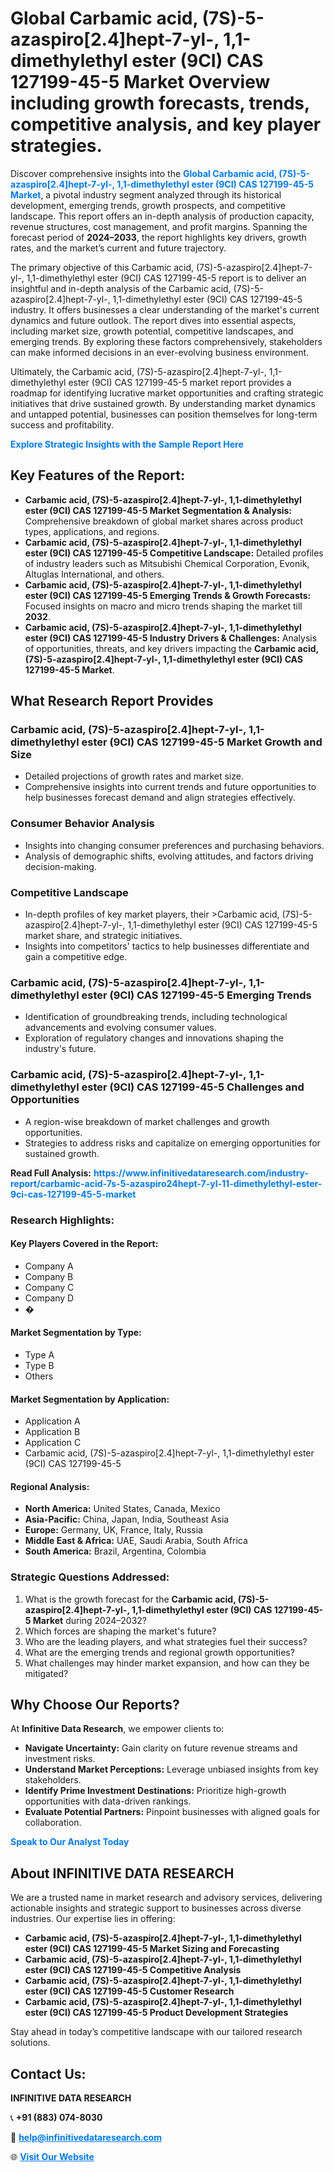 <h1>Global Carbamic acid, (7S)-5-azaspiro[2.4]hept-7-yl-, 1,1-dimethylethyl ester (9CI) CAS 127199-45-5 Market Overview including growth forecasts, trends, competitive analysis, and key player strategies.</h1>
<p>
Discover comprehensive insights into the 
<a href="https://www.infinitivedataresearch.com/industry-report/carbamic-acid-7s-5-azaspiro24hept-7-yl-11-dimethylethyl-ester-9ci-cas-127199-45-5-market" rel="dofollow" style="color: #007BFF; text-decoration: none;"><strong>Global Carbamic acid, (7S)-5-azaspiro[2.4]hept-7-yl-, 1,1-dimethylethyl ester (9CI) CAS 127199-45-5 Market</strong></a>, a pivotal industry segment analyzed through its historical development, emerging trends, growth prospects, and competitive landscape. This report offers an in-depth analysis of production capacity, revenue structures, cost management, and profit margins. Spanning the forecast period of <strong>2024–2033</strong>, the report highlights key drivers, growth rates, and the market’s current and future trajectory.
</p>
<p>
The primary objective of this Carbamic acid, (7S)-5-azaspiro[2.4]hept-7-yl-, 1,1-dimethylethyl ester (9CI) CAS 127199-45-5 report is to deliver an insightful and in-depth analysis of the Carbamic acid, (7S)-5-azaspiro[2.4]hept-7-yl-, 1,1-dimethylethyl ester (9CI) CAS 127199-45-5 industry. It offers businesses a clear understanding of the market's current dynamics and future outlook. The report dives into essential aspects, including market size, growth potential, competitive landscapes, and emerging trends. By exploring these factors comprehensively, stakeholders can make informed decisions in an ever-evolving business environment.
</p>
<p>
Ultimately, the Carbamic acid, (7S)-5-azaspiro[2.4]hept-7-yl-, 1,1-dimethylethyl ester (9CI) CAS 127199-45-5 market report provides a roadmap for identifying lucrative market opportunities and crafting strategic initiatives that drive sustained growth. By understanding market dynamics and untapped potential, businesses can position themselves for long-term success and profitability.
</p>
<p>
<a href="https://www.infinitivedataresearch.com/request-sample/reportId=111067" style="color: #007BFF; text-decoration: none;"><strong>Explore Strategic Insights with the Sample Report Here</strong></a>
</p>

<h2>Key Features of the Report:</h2>
<ul>
<li><strong>Carbamic acid, (7S)-5-azaspiro[2.4]hept-7-yl-, 1,1-dimethylethyl ester (9CI) CAS 127199-45-5 Market Segmentation & Analysis:</strong> Comprehensive breakdown of global market shares across product types, applications, and regions.</li>
<li><strong>Carbamic acid, (7S)-5-azaspiro[2.4]hept-7-yl-, 1,1-dimethylethyl ester (9CI) CAS 127199-45-5 Competitive Landscape:</strong> Detailed profiles of industry leaders such as Mitsubishi Chemical Corporation, Evonik, Altuglas International, and others.</li>
<li><strong>Carbamic acid, (7S)-5-azaspiro[2.4]hept-7-yl-, 1,1-dimethylethyl ester (9CI) CAS 127199-45-5 Emerging Trends & Growth Forecasts:</strong> Focused insights on macro and micro trends shaping the market till <strong>2032</strong>.</li>
<li><strong>Carbamic acid, (7S)-5-azaspiro[2.4]hept-7-yl-, 1,1-dimethylethyl ester (9CI) CAS 127199-45-5 Industry Drivers & Challenges:</strong> Analysis of opportunities, threats, and key drivers impacting the <strong>Carbamic acid, (7S)-5-azaspiro[2.4]hept-7-yl-, 1,1-dimethylethyl ester (9CI) CAS 127199-45-5 Market</strong>.</li>
</ul>

<h2>What Research Report Provides</h2>
<h3>Carbamic acid, (7S)-5-azaspiro[2.4]hept-7-yl-, 1,1-dimethylethyl ester (9CI) CAS 127199-45-5 Market Growth and Size</h3>
<ul>
<li>Detailed projections of growth rates and market size.</li>
<li>Comprehensive insights into current trends and future opportunities to help businesses forecast demand and align strategies effectively.</li>
</ul>

<h3>Consumer Behavior Analysis</h3>
<ul>
<li>Insights into changing consumer preferences and purchasing behaviors.</li>
<li>Analysis of demographic shifts, evolving attitudes, and factors driving decision-making.</li>
</ul>

<h3>Competitive Landscape</h3>
<ul>
<li>In-depth profiles of key market players, their >Carbamic acid, (7S)-5-azaspiro[2.4]hept-7-yl-, 1,1-dimethylethyl ester (9CI) CAS 127199-45-5 market share, and strategic initiatives.</li>
<li>Insights into competitors' tactics to help businesses differentiate and gain a competitive edge.</li>
</ul>

<h3>Carbamic acid, (7S)-5-azaspiro[2.4]hept-7-yl-, 1,1-dimethylethyl ester (9CI) CAS 127199-45-5 Emerging Trends</h3>
<ul>
<li>Identification of groundbreaking trends, including technological advancements and evolving consumer values.</li>
<li>Exploration of regulatory changes and innovations shaping the industry's future.</li>
</ul>

<h3>Carbamic acid, (7S)-5-azaspiro[2.4]hept-7-yl-, 1,1-dimethylethyl ester (9CI) CAS 127199-45-5 Challenges and Opportunities</h3>
<ul>
<li>A region-wise breakdown of market challenges and growth opportunities.</li>
<li>Strategies to address risks and capitalize on emerging opportunities for sustained growth.</li>
</ul>
<p><strong>Read Full Analysis:</strong> <a href="https://www.infinitivedataresearch.com/industry-report/carbamic-acid-7s-5-azaspiro24hept-7-yl-11-dimethylethyl-ester-9ci-cas-127199-45-5-market" rel="dofollow" style="color: #007BFF; text-decoration: none;"><strong>https://www.infinitivedataresearch.com/industry-report/carbamic-acid-7s-5-azaspiro24hept-7-yl-11-dimethylethyl-ester-9ci-cas-127199-45-5-market</strong></a></p>
<h3>Research Highlights:</h3>
<h4>Key Players Covered in the Report:</h4>
<ul><li>Company A</li><li>Company B</li><li>Company C</li><li>Company D</li><li>�</li></ul>
<h4>Market Segmentation by Type:</h4>
<ul><li>Type A</li><li>Type B</li><li>Others</li></ul>
<h4>Market Segmentation by Application:</h4>
<ul><li>Application A</li><li>Application B</li><li>Application C</li><li>Carbamic acid, (7S)-5-azaspiro[2.4]hept-7-yl-, 1,1-dimethylethyl ester (9CI) CAS 127199-45-5</li></ul>

<h4>Regional Analysis:</h4>
<ul>
<li><strong>North America:</strong> United States, Canada, Mexico</li>
<li><strong>Asia-Pacific:</strong> China, Japan, India, Southeast Asia</li>
<li><strong>Europe:</strong> Germany, UK, France, Italy, Russia</li>
<li><strong>Middle East & Africa:</strong> UAE, Saudi Arabia, South Africa</li>
<li><strong>South America:</strong> Brazil, Argentina, Colombia</li>
</ul>

<h3>Strategic Questions Addressed:</h3>
<ol>
<li>What is the growth forecast for the <strong>Carbamic acid, (7S)-5-azaspiro[2.4]hept-7-yl-, 1,1-dimethylethyl ester (9CI) CAS 127199-45-5 Market</strong> during 2024–2032?</li>
<li>Which forces are shaping the market's future?</li>
<li>Who are the leading players, and what strategies fuel their success?</li>
<li>What are the emerging trends and regional growth opportunities?</li>
<li>What challenges may hinder market expansion, and how can they be mitigated?</li>
</ol>

<h2>Why Choose Our Reports?</h2>
<p>At <strong>Infinitive Data Research</strong>, we empower clients to:</p>
<ul>
<li><strong>Navigate Uncertainty:</strong> Gain clarity on future revenue streams and investment risks.</li>
<li><strong>Understand Market Perceptions:</strong> Leverage unbiased insights from key stakeholders.</li>
<li><strong>Identify Prime Investment Destinations:</strong> Prioritize high-growth opportunities with data-driven rankings.</li>
<li><strong>Evaluate Potential Partners:</strong> Pinpoint businesses with aligned goals for collaboration.</li>
</ul>
<p><a href="https://www.infinitivedataresearch.com/industry-report/carbamic-acid-7s-5-azaspiro24hept-7-yl-11-dimethylethyl-ester-9ci-cas-127199-45-5-market" rel="dofollow" style="color: #007BFF; text-decoration: none;"><strong>Speak to Our Analyst Today</strong></a></p>

<h2>About INFINITIVE DATA RESEARCH</h2>
<p>We are a trusted name in market research and advisory services, delivering actionable insights and strategic support to businesses across diverse industries. Our expertise lies in offering:</p>
<ul>
<li><strong>Carbamic acid, (7S)-5-azaspiro[2.4]hept-7-yl-, 1,1-dimethylethyl ester (9CI) CAS 127199-45-5 Market Sizing and Forecasting</strong></li>
<li><strong>Carbamic acid, (7S)-5-azaspiro[2.4]hept-7-yl-, 1,1-dimethylethyl ester (9CI) CAS 127199-45-5 Competitive Analysis</strong></li>
<li><strong>Carbamic acid, (7S)-5-azaspiro[2.4]hept-7-yl-, 1,1-dimethylethyl ester (9CI) CAS 127199-45-5 Customer Research</strong></li>
<li><strong>Carbamic acid, (7S)-5-azaspiro[2.4]hept-7-yl-, 1,1-dimethylethyl ester (9CI) CAS 127199-45-5 Product Development Strategies</strong></li>
</ul>
<p>Stay ahead in today’s competitive landscape with our tailored research solutions.</p>

<h2>Contact Us:</h2>
<p><strong>INFINITIVE DATA RESEARCH</strong></p>
<p>📞 <strong>+91 (883) 074-8030</strong></p>
<p>📧 <strong><a href="mailto:help@infinitivedataresearch.com" style="color: #007BFF;">help@infinitivedataresearch.com</a></strong></p>
<p>🌐 <strong><a href="https://www.infinitivedataresearch.com" rel="dofollow" style="color: #007BFF;">Visit Our Website</a></strong></p>